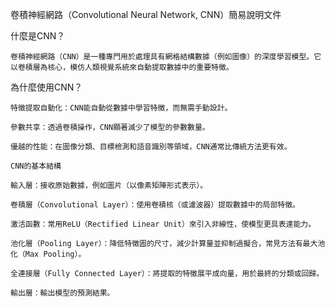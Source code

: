 卷積神經網路（Convolutional Neural Network, CNN）簡易說明文件

什麼是CNN？

    卷積神經網路（CNN）是一種專門用於處理具有網格結構數據（例如圖像）的深度學習模型。它以卷積層為核心，模仿人類視覺系統來自動提取數據中的重要特徵。

為什麼使用CNN？

    特徵提取自動化：CNN能自動從數據中學習特徵，而無需手動設計。

    參數共享：透過卷積操作，CNN顯著減少了模型的參數數量。

    優越的性能：在圖像分類、目標檢測和語音識別等領域，CNN通常比傳統方法更有效。

    CNN的基本結構

    輸入層：接收原始數據，例如圖片（以像素矩陣形式表示）。

    卷積層（Convolutional Layer）：使用卷積核（或濾波器）提取數據中的局部特徵。

    激活函數：常用ReLU（Rectified Linear Unit）來引入非線性，使模型更具表達能力。

    池化層（Pooling Layer）：降低特徵圖的尺寸，減少計算量並抑制過擬合，常見方法有最大池化（Max Pooling）。

    全連接層（Fully Connected Layer）：將提取的特徵展平成向量，用於最終的分類或回歸。

    輸出層：輸出模型的預測結果。